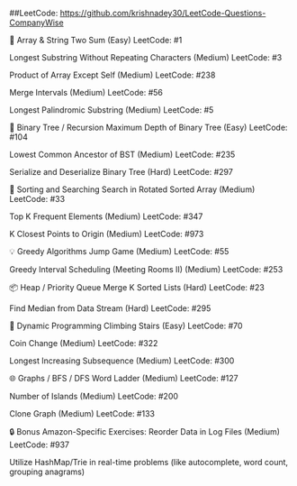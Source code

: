 ##LeetCode:
https://github.com/krishnadey30/LeetCode-Questions-CompanyWise

🔢 Array & String
Two Sum (Easy)
LeetCode: #1

Longest Substring Without Repeating Characters (Medium)
LeetCode: #3

Product of Array Except Self (Medium)
LeetCode: #238

Merge Intervals (Medium)
LeetCode: #56

Longest Palindromic Substring (Medium)
LeetCode: #5

🌲 Binary Tree / Recursion
Maximum Depth of Binary Tree (Easy)
LeetCode: #104

Lowest Common Ancestor of BST (Medium)
LeetCode: #235

Serialize and Deserialize Binary Tree (Hard)
LeetCode: #297

🔁 Sorting and Searching
Search in Rotated Sorted Array (Medium)
LeetCode: #33

Top K Frequent Elements (Medium)
LeetCode: #347

K Closest Points to Origin (Medium)
LeetCode: #973

💡 Greedy Algorithms
Jump Game (Medium)
LeetCode: #55

Greedy Interval Scheduling (Meeting Rooms II) (Medium)
LeetCode: #253

📦 Heap / Priority Queue
Merge K Sorted Lists (Hard)
LeetCode: #23

Find Median from Data Stream (Hard)
LeetCode: #295

🧠 Dynamic Programming
Climbing Stairs (Easy)
LeetCode: #70

Coin Change (Medium)
LeetCode: #322

Longest Increasing Subsequence (Medium)
LeetCode: #300

🌐 Graphs / BFS / DFS
Word Ladder (Medium)
LeetCode: #127

Number of Islands (Medium)
LeetCode: #200

Clone Graph (Medium)
LeetCode: #133

🔒 Bonus Amazon-Specific Exercises:
Reorder Data in Log Files (Medium)
LeetCode: #937

Utilize HashMap/Trie in real-time problems (like autocomplete, word count, grouping anagrams)